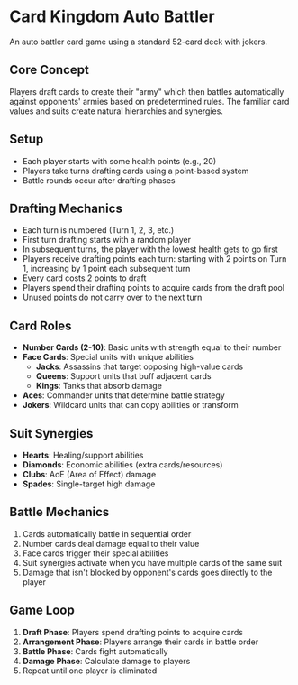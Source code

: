 # Card Kingdom Auto Battler

An auto battler card game using a standard 52-card deck with jokers.

## Core Concept
Players draft cards to create their "army" which then battles automatically against opponents' armies based on predetermined rules. The familiar card values and suits create natural hierarchies and synergies.

## Setup
- Each player starts with some health points (e.g., 20)
- Players take turns drafting cards using a point-based system
- Battle rounds occur after drafting phases

## Drafting Mechanics
- Each turn is numbered (Turn 1, 2, 3, etc.)
- First turn drafting starts with a random player
- In subsequent turns, the player with the lowest health gets to go first
- Players receive drafting points each turn: starting with 2 points on Turn 1, increasing by 1 point each subsequent turn
- Every card costs 2 points to draft
- Players spend their drafting points to acquire cards from the draft pool
- Unused points do not carry over to the next turn

## Card Roles
- **Number Cards (2-10)**: Basic units with strength equal to their number
- **Face Cards**: Special units with unique abilities
  - **Jacks**: Assassins that target opposing high-value cards
  - **Queens**: Support units that buff adjacent cards
  - **Kings**: Tanks that absorb damage
- **Aces**: Commander units that determine battle strategy
- **Jokers**: Wildcard units that can copy abilities or transform

## Suit Synergies
- **Hearts**: Healing/support abilities
- **Diamonds**: Economic abilities (extra cards/resources)
- **Clubs**: AoE (Area of Effect) damage
- **Spades**: Single-target high damage

## Battle Mechanics
1. Cards automatically battle in sequential order
2. Number cards deal damage equal to their value
3. Face cards trigger their special abilities
4. Suit synergies activate when you have multiple cards of the same suit
5. Damage that isn't blocked by opponent's cards goes directly to the player

## Game Loop
1. **Draft Phase**: Players spend drafting points to acquire cards
2. **Arrangement Phase**: Players arrange their cards in battle order
3. **Battle Phase**: Cards fight automatically
4. **Damage Phase**: Calculate damage to players
5. Repeat until one player is eliminated